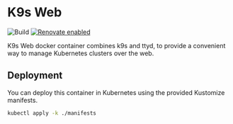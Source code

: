 # K9s Web

![Build](https://github.com/LordMathis/k9s-web/actions/workflows/build.yml/badge.svg) [![Renovate enabled](https://img.shields.io/badge/renovate-enabled-brightgreen.svg)](https://renovatebot.com/)

K9s Web docker container combines k9s and ttyd, to provide a convenient way to manage Kubernetes clusters over the web.

## Deployment

You can deploy this container in Kubernetes using the provided Kustomize manifests.

```sh
kubectl apply -k ./manifests
```